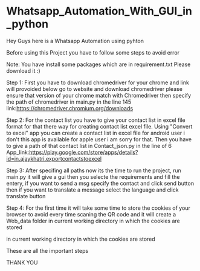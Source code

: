 # Whatsapp_Automation_With_GUI_in_python

Hey Guys here is a Whatsapp Automation using pyhton

Before using this Project you have to follow some steps to avoid error

Note: You have install some packages which are in requirement.txt Please download it :)


Step 1: First you have to download chromedriver for your chrome and link will provoided below go to website and download chromedriver 
        please ensure that version of your chrome match with Chromedriver then specify the path of chromedriver in main.py in the line 145
        link:https://chromedriver.chromium.org/downloads


Step 2: For the contact list you have to give your contact list in excel file format for that there way for creating contact list excel file. Using "Convert to excel" app you 
        can create a contact list in excel file for android user i don't this app is available for apple user i am sorry for that. Then you have to give a path of that contact
        list in Contact_json.py in the line of 6
        App_link:https://play.google.com/store/apps/details?id=in.ajaykhatri.exportcontactstoexcel

Step 3: After specifing all paths now its the time to run the project, run main.py it will give a gui then you selecte the requirements and fill the entery, if you want to 
        send a msg specify the contact and click send button then if you want to translate a message select the language and click translate button

Step 4: For the first time it will take some time to store the cookies of your browser to avoid every time scaning the QR code and it will create a Web_data folder
        in current working directory in which the cookies are stored


in current working directory in which the cookies are stored

These are all  the important steps 

THANK YOU
